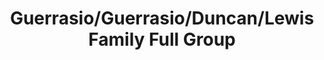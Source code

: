 ---
title: Guerrasio/Guerrasio/Duncan/Lewis Family Full Group
caption: 
fileName: /assets/images/fulls/IMG_2919.JPG
---